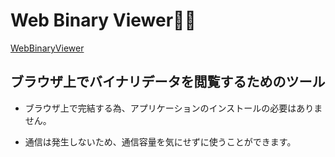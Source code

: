 # Web Binary Viewer💾👀

[WebBinaryViewer](https://tom-game-project.github.io/WebBinaryViewer/)

## ブラウザ上でバイナリデータを閲覧するためのツール

- ブラウザ上で完結する為、アプリケーションのインストールの必要はありません。

- 通信は発生しないため、通信容量を気にせずに使うことができます。


